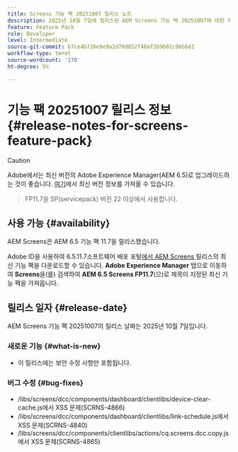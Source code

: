 ```yaml
---
title: Screens 기능 팩 20251007 릴리스 노트
description: 2025년 10월 7일에 릴리스된 AEM Screens 기능 팩 20251007에 대한 자세한 내용을 알아보십시오.
feature: Feature Pack
role: Developer
level: Intermediate
source-git-commit: b7ce4b726e9e9a2d70d852f40af3b9681c96bbd1
workflow-type: tm+mt
source-wordcount: '178'
ht-degree: 5%

---
```


# 기능 팩 20251007 릴리스 정보 {#release-notes-for-screens-feature-pack}

>[!CAUTION]
>Adobe에서는 최신 버전의 Adobe Experience Manager(AEM 6.5)로 업그레이드하는 것이 좋습니다. [여기](https://experienceleague.adobe.com/ko/docs/experience-manager-65/content/release-notes/release-notes)에서 최신 버전 정보를 가져올 수 있습니다.
>>FP11.7을 SP(servicepack) 버전 22 이상에서 사용합니다.

## 사용 가능 {#availability}

AEM Screens은 AEM 6.5 기능 팩 11.7을 릴리스했습니다.

Adobe ID을 사용하여 6.5.11.7소프트웨어 배포 포털[에서 AEM Screens ](https://experience.adobe.com/#/downloads/content/software-distribution/en/aem.html) 릴리스의 최신 기능 팩을 다운로드할 수 있습니다. **Adobe Experience Manager** 탭으로 이동하여 **Screens**&#x200B;을(를) 검색하여 **AEM 6.5 Screens FP11.7**(으)로 제목이 지정된 최신 기능 팩을 가져옵니다.

## 릴리스 일자 {#release-date}

AEM Screens 기능 팩 20251007의 릴리스 날짜는 2025년 10월 7일입니다.

### 새로운 기능 {#what-is-new}

* 이 릴리스에는 보안 수정 사항만 포함됩니다.

### 버그 수정 {#bug-fixes}

* /libs/screens/dcc/components/dashboard/clientlibs/device-clear-cache.js에서 XSS 문제(SCRNS-4866)
* /libs/screens/dcc/components/dashboard/clientlibs/link-schedule.js에서 XSS 문제(SCRNS-4840)
* /libs/screens/dcc/components/clientlibs/actions/cq.screens.dcc.copy.js에서 XSS 문제(SCRNS-4865)
